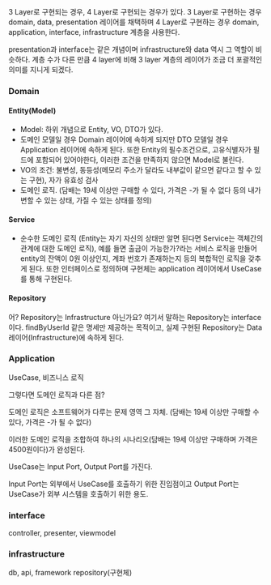 3 Layer로 구현되는 경우, 4 Layer로 구현되는 경우가 있다. 3 Layer로 구현하는 경우 domain, data, presentation 레이어를 채택하며 4 Layer로 구현하는 경우 domain, application, interface, infrastructure 계층을 사용한다.

presentation과 interface는 같은 개념이며 infrastructure와 data 역시 그 역할이 비슷하다. 계층 수가 다른 만큼 4 layer에 비해 3 layer 계층의 레이어가 조금 더 포괄적인 의미를 지니게 되겠다.

### Domain

#### Entity(Model)
* Model: 하위 개념으로 Entity, VO, DTO가 있다.
* 도메인 모델일 경우 Domain 레이어에 속하게 되지만 DTO 모델일 경우 Application 레이어에 속하게 된다. 또한 Entity의 필수조건으로, 고유식별자가 필드에 포함되어 있어야한다, 이러한 조건을 만족하지 않으면 Model로 불린다.
* VO의 조건: 불변성, 동등성(메모리 주소가 달라도 내부값이 같으면 같다고 할 수 있는 구현), 자가 유효성 검사
* 도메인 로직. (담배는 19세 이상만 구매할 수 있다, 가격은 -가 될 수 없다 등의 내가 변할 수 있는 상태, 가질 수 있는 상태를 정의)

#### Service
* 순수한 도메인 로직 (Entity는 자기 자신의 상태만 알면 된다면 Service는 객체간의 관계에 대한 도메인 로직), 예를 들면 출금이 가능한가?라는 서비스 로직을 만들어 entity의 잔액이 0원 이상인지, 계좌 번호가 존재하는지 등의 복합적인 로직을 갖추게 된다. 또한 인터페이스로 정의하며 구현체는 application 레이어에서 UseCase를 통해 구현된다.

#### Repository
어? Repository는 Infrastructure 아닌가요? 여기서 말하는 Repository는 interface이다. findByUserId 같은 명세만 제공하는 목적이고, 실제 구현된  Repository는 Data 레이어(Infrastructure)에 속하게 된다.

### Application

UseCase, 비즈니스 로직

그렇다면 도메인 로직과 다른 점?

도메인 로직은 소프트웨어가 다루는 문제 영역 그 자체. (담배는 19세 이상만 구매할 수 있다, 가격은 -가 될 수 없다)

이러한 도메인 로직을 조합하여 하나의 시나리오(담배는 19세 이상만 구매하며 가격은 4500원이다)가 완성된다.

UseCase는 Input Port, Output Port를 가진다.

Input Port는 외부에서 UseCase를 호출하기 위한 진입점이고 Output Port는 UseCase가 외부 시스템을 호출하기 위한 용도.

### interface

controller,
presenter,
viewmodel

### infrastructure

db,
api,
framework
repository(구현체)
